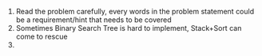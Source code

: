 1. Read the problem carefully, every words in the problem statement could be a requirement/hint that needs to be covered
2. Sometimes Binary Search Tree is hard to implement, Stack+Sort can come to rescue 
3. 